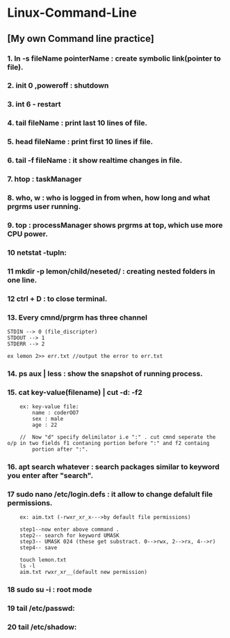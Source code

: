 # Linux-Command-Line

## [My own Command line practice]

### 1. ln -s fileName pointerName : create symbolic link(pointer to file).
### 2. init 0 ,poweroff : shutdown
### 3. int 6 - restart
### 4. tail fileName : print last 10 lines of file.
### 5. head fileName : print first 10 lines if file.
### 6. tail -f fileName : it show realtime changes in file.
### 7. htop : taskManager
### 8. who, w : who is logged in from when, how long and what prgrms user running.
### 9. top : processManager shows prgrms at top, which use more CPU power.
### 10 netstat -tupln:
### 11 mkdir -p lemon/child/neseted/ : creating nested folders in one line.
### 12 ctrl + D : to close terminal.

### 13. Every cmnd/prgrm has three channel
    STDIN --> 0 (file_discripter)
    STDOUT --> 1
    STDERR --> 2
    
    ex lemon 2>> err.txt //output the error to err.txt

### 14. ps aux | less : show the snapshot of running process.
### 15. cat key-value(filename) | cut -d: -f2
        ex: key-value file: 
            name : coderOO7
            sex : male
            age : 22
            
        //  Now "d" specify delimilator i.e ":" . cut cmnd seperate the o/p in two fields f1 contaning portion before ":" and f2 containg 
            portion after ":".
### 16. apt search whatever : search packages similar to keyword you enter after "search".

### 17 sudo nano /etc/login.defs : it allow to change defalult file permissions.
        ex: aim.txt (-rwxr_xr_x--->by default file permissions)
        
        step1--now enter above command .
        step2-- search for keyword UMASK
        step3-- UMASK 024 (these get substract. 0-->rwx, 2-->rx, 4-->r)
        step4-- save
        
        touch lemon.txt
        ls -l
        aim.txt rwxr_xr__(default new permission)
        
 ### 18 sudo su -i : root mode 
 
 ### 19 tail /etc/passwd:
 ### 20 tail /etc/shadow:
 
